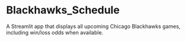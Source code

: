 # Blackhawks_Schedule
A Streamlit app that displays all upcoming Chicago Blackhawks games, including win/loss odds when available.
